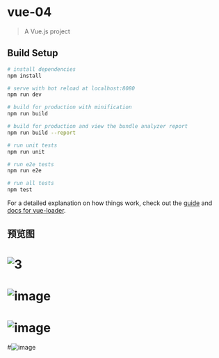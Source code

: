 # vue-04

> A Vue.js project

## Build Setup

``` bash
# install dependencies
npm install

# serve with hot reload at localhost:8080
npm run dev

# build for production with minification
npm run build

# build for production and view the bundle analyzer report
npm run build --report

# run unit tests
npm run unit

# run e2e tests
npm run e2e

# run all tests
npm test
```

For a detailed explanation on how things work, check out the [guide](http://vuejs-templates.github.io/webpack/) and [docs for vue-loader](http://vuejs.github.io/vue-loader).

## 预览图
# ![3](https://user-images.githubusercontent.com/77492197/157652492-3f86c84b-e3f4-4214-a319-916228b486ad.jpg)

# ![image](https://user-images.githubusercontent.com/77492197/155881668-b45abfbf-1170-4bea-a89c-da34bde40d61.png)
# ![image](https://user-images.githubusercontent.com/77492197/155881751-ef816db4-e72a-4db6-ba5f-70dbf8b59635.png)
#![image](https://user-images.githubusercontent.com/77492197/155881750-f4b7fc57-779c-46d5-82b3-6f58bc04d64e.png)

